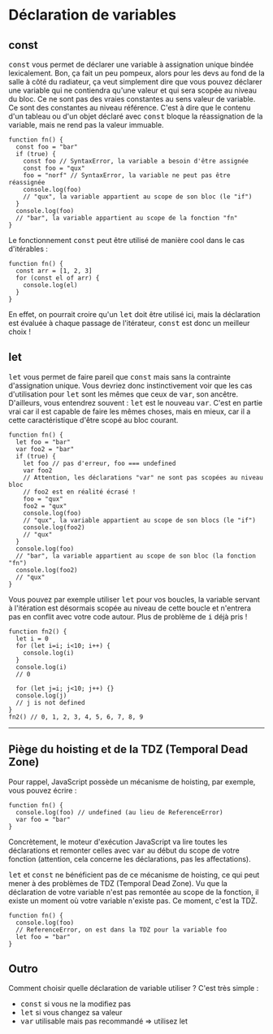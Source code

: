 Déclaration de variables
===================

const
---

<kbd>const</kbd> vous permet de déclarer une variable à assignation unique bindée lexicalement. Bon, ça fait un peu pompeux, alors pour les devs au fond de la salle à côté du radiateur, ça veut simplement dire que vous pouvez déclarer une variable qui ne contiendra qu'une valeur et qui sera scopée au niveau du bloc. Ce ne sont pas des vraies constantes au sens valeur de variable. Ce sont des constantes au niveau référence. C'est à dire que le contenu d'un tableau ou d'un objet déclaré avec <kbd>const</kbd> bloque la réassignation de la variable, mais ne rend pas la valeur immuable.



    function fn() {
      const foo = "bar"
      if (true) {
        const foo // SyntaxError, la variable a besoin d'être assignée
        const foo = "qux"
        foo = "norf" // SyntaxError, la variable ne peut pas être réassignée
        console.log(foo)
        // "qux", la variable appartient au scope de son bloc (le "if")
      }
      console.log(foo)
      // "bar", la variable appartient au scope de la fonction "fn"
    }

Le fonctionnement <kbd>const</kbd> peut être utilisé de manière cool dans le cas d'itérables :

    function fn() {
      const arr = [1, 2, 3]
      for (const el of arr) {
        console.log(el)
      }
    }

En effet, on pourrait croire qu'un <kbd>let</kbd> doit être utilisé ici, mais la déclaration est évaluée à chaque passage de l'itérateur, <kbd>const</kbd> est donc un meilleur choix !

let
---

<kbd>let</kbd> vous permet de faire pareil que <kbd>const</kbd> mais sans la contrainte d'assignation unique. Vous devriez donc instinctivement voir que les cas d'utilisation pour <kbd>let</kbd> sont les mêmes que ceux de <kbd>var</kbd>, son ancêtre. D'ailleurs, vous entendrez souvent : <kbd>let</kbd> est le nouveau <kbd>var</kbd>. C'est en partie vrai car il est capable de faire les mêmes choses, mais en mieux, car il a cette caractéristique d'être scopé au bloc courant.

    function fn() {
      let foo = "bar"
      var foo2 = "bar"
      if (true) {
        let foo // pas d'erreur, foo === undefined
        var foo2
        // Attention, les déclarations "var" ne sont pas scopées au niveau bloc
        // foo2 est en réalité écrasé !
        foo = "qux"
        foo2 = "qux"
        console.log(foo)
        // "qux", la variable appartient au scope de son blocs (le "if")
        console.log(foo2)
        // "qux"
      }
      console.log(foo)
      // "bar", la variable appartient au scope de son bloc (la fonction "fn")
      console.log(foo2)
      // "qux"
    }

Vous pouvez par exemple utiliser <kbd>let</kbd> pour vos boucles, la variable servant à l'itération est désormais scopée au niveau de cette boucle et n'entrera pas en conflit avec votre code autour. Plus de problème de <kbd>i</kbd> déjà pris !

    function fn2() {
      let i = 0
      for (let i=i; i<10; i++) {
        console.log(i)
      }
      console.log(i)
      // 0
    
      for (let j=i; j<10; j++) {}
      console.log(j)
      // j is not defined
    }
    fn2() // 0, 1, 2, 3, 4, 5, 6, 7, 8, 9

----------

Piège du hoisting et de la TDZ (Temporal Dead Zone)
---------------------------------------------------

Pour rappel, JavaScript possède un mécanisme de hoisting, par exemple, vous pouvez écrire :

    function fn() {
      console.log(foo) // undefined (au lieu de ReferenceError)
      var foo = "bar"
    }

Concrètement, le moteur d'exécution JavaScript va lire toutes les déclarations et remonter celles avec <kbd>var</kbd> au début du scope de votre fonction (attention, cela concerne les déclarations, pas les affectations).

<kbd>let</kbd> et <kbd>const</kbd> ne bénéficient pas de ce mécanisme de hoisting, ce qui peut mener à des problèmes de TDZ (Temporal Dead Zone). Vu que la déclaration de votre variable n'est pas remontée au scope de la fonction, il existe un moment où votre variable n'existe pas. Ce moment, c'est la TDZ.

    function fn() {
      console.log(foo)
      // ReferenceError, on est dans la TDZ pour la variable foo
      let foo = "bar"
    }

Outro
-----

Comment choisir quelle déclaration de variable utiliser ? C'est très simple :

 - <kbd>const</kbd> si vous ne la modifiez pas
 - <kbd>let</kbd> si vous changez sa valeur
 - <kbd>var</kbd> utilisable mais pas recommandé => utilisez let